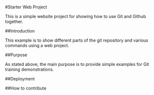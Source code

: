 #Starter Web Project

This is a simple website project for showing how to use Git and Github together.

##Introduction

This example is to show different parts of the git repository and various commands using a web project.

##Purpose

As stated above, the main purpose is to provide simple examples for Git training demonstrations.

##Deployment

##How to contribute